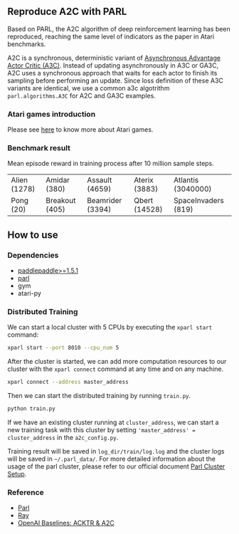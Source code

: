## Reproduce A2C with PARL
Based on PARL, the A2C algorithm of deep reinforcement learning has been reproduced, reaching the same level of indicators as the paper in Atari benchmarks.

A2C is a synchronous, deterministic variant of [Asynchronous Advantage Actor Critic (A3C)](https://arxiv.org/abs/1602.01783). Instead of updating asynchronously in A3C or GA3C, A2C uses a synchronous approach that waits for each actor to finish its sampling before performing an update. Since loss definition of these A3C variants are identical, we use a common a3c algotrithm `parl.algorithms.A3C` for A2C and GA3C examples.

### Atari games introduction
Please see [here](https://gym.openai.com/envs/#atari) to know more about Atari games.

### Benchmark result
Mean episode reward in training process after 10 million sample steps.

|              |                |                  |               |                     |
|--------------|----------------|------------------|---------------|---------------------|
| Alien (1278) | Amidar (380)   | Assault (4659)   | Aterix (3883) | Atlantis (3040000)  |
| Pong (20)    | Breakout (405) | Beamrider (3394) | Qbert (14528) | SpaceInvaders (819) |

## How to use
### Dependencies
+ [paddlepaddle>=1.5.1](https://github.com/PaddlePaddle/Paddle)
+ [parl](https://github.com/PaddlePaddle/PARL)
+ gym
+ atari-py


### Distributed Training

We can start a local cluster with 5 CPUs by executing the `xparl start`
command:

```bash
xparl start --port 8010 --cpu_num 5
```

After the cluster is started, we can add more computation resources to our
cluster with the `xparl connect` command at any time and on any machine.

```bash
xparl connect --address master_address
```

Then we can start the distributed training by running `train.py`.

```bash
python train.py
```

If we have an existing cluster running at `cluster_address`, we can start a new
training task with this cluster by setting `'master_address' = cluster_address`
in the `a2c_config.py`.

Training result will be saved in `log_dir/train/log.log` and the cluster logs
will be saved in `~/.parl_data/`. For more detailed information about the
usage of the parl cluster, please refer to our official document
[Parl Cluster Setup](https://parl.readthedocs.io/en/latest/parallel_training/setup.html).

### Reference
+ [Parl](https://parl.readthedocs.io/en/latest/parallel_training/setup.html)
+ [Ray](https://github.com/ray-project/ray)
+ [OpenAI Baselines: ACKTR & A2C](https://openai.com/blog/baselines-acktr-a2c/)
